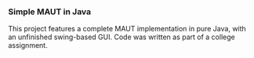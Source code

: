 ### Simple MAUT in Java
This project features a complete MAUT implementation in pure Java, with an unfinished swing-based GUI. Code was written as part of a college assignment.